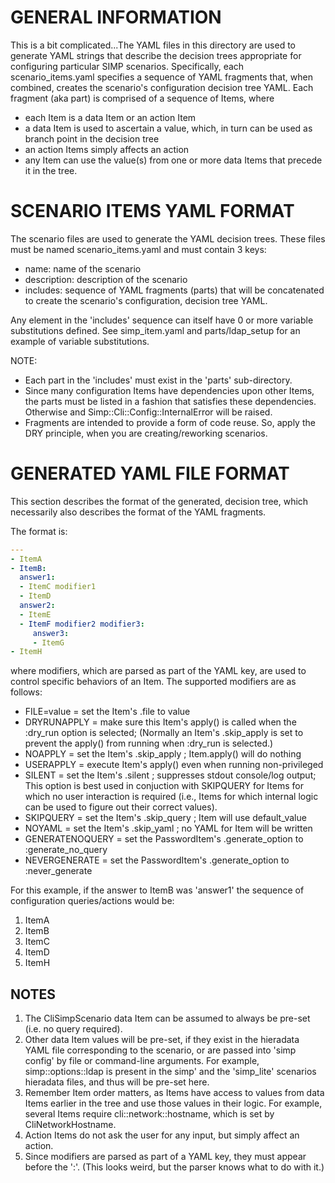 # GENERAL INFORMATION
This is a bit complicated...The YAML files in this directory are used to
generate YAML strings that describe the decision trees appropriate for
configuring particular SIMP scenarios.  Specifically, each scenario_items.yaml
specifies a sequence of YAML fragments that, when combined, creates the
scenario's configuration decision tree YAML.  Each fragment (aka part) is
comprised of a sequence of Items, where

- each Item is a data Item or an action Item
- a data Item is used to ascertain a value, which, in turn can be used
  as branch point in the decision tree
- an action Items simply affects an action
- any Item can use the value(s) from one or more data Items that precede it
  in the tree.

# SCENARIO ITEMS YAML FORMAT
The scenario files are used to generate the YAML decision trees.  These
files must be named scenario_items.yaml and must contain 3 keys:

- name: name of the scenario
- description: description of the scenario
- includes: sequence of YAML fragments (parts) that will be concatenated
  to create the scenario's configuration, decision tree YAML.

Any element in the 'includes' sequence can itself have 0 or more
variable substitutions defined.  See simp_item.yaml and parts/ldap_setup
for an example of variable substitutions.

NOTE:

- Each part in the 'includes' must exist in the 'parts' sub-directory.
- Since many configuration Items have dependencies upon other Items, the
  parts must be listed in a fashion that satisfies these dependencies.
  Otherwise and Simp::Cli::Config::InternalError will be raised.
- Fragments are intended to provide a form of code reuse. So, apply
  the DRY principle, when you are creating/reworking scenarios.

# GENERATED YAML FILE FORMAT
This section describes the format of the generated, decision tree,
which necessarily also describes the format of the YAML fragments.

The format is:
```yaml
---
- ItemA
- ItemB:
  answer1:
  - ItemC modifier1
  - ItemD
  answer2:
  - ItemE
  - ItemF modifier2 modifier3:
     answer3:
     - ItemG
- ItemH
```

where modifiers, which are parsed as part of the YAML key, are
used to control specific behaviors of an Item.  The supported
modifiers are as follows:

- FILE=value   = set the Item's .file to value
- DRYRUNAPPLY  = make sure this Item's apply() is called when the
  :dry_run option is selected; (Normally an Item's
  .skip_apply is set to prevent the apply() from running
  when :dry_run is selected.)
- NOAPPLY      = set the Item's .skip_apply ; Item.apply() will do nothing
- USERAPPLY    = execute Item's apply() even when running non-privileged
- SILENT       = set the Item's .silent ; suppresses stdout console/log output;
  This option is best used in conjuction with SKIPQUERY for
  Items for which no user interaction is required (i.e.,
  Items for which internal logic can be used to figure
  out their correct values).
- SKIPQUERY    = set the Item's .skip_query ; Item will use default_value
- NOYAML       = set the Item's .skip_yaml ; no YAML for Item will be written
- GENERATENOQUERY = set the PasswordItem's .generate_option to :generate_no_query
- NEVERGENERATE   = set the PasswordItem's .generate_option to :never_generate

For this example, if the answer to ItemB was 'answer1' the sequence of
configuration queries/actions would be:

1. ItemA
2. ItemB
3. ItemC
4. ItemD
5. ItemH

## NOTES

1. The CliSimpScenario data Item can be assumed to always be pre-set (i.e. no
   query required).
2. Other data Item values will be pre-set, if they exist in the hieradata YAML
   file corresponding to the scenario, or are passed into 'simp config' by
   file or command-line arguments.  For example, simp::options::ldap is
   present in the simp' and the 'simp_lite' scenarios hieradata files, and thus
   will be pre-set here.
3. Remember Item order matters, as Items have access to values from data Items
   earlier in the tree and use those values in their logic.
   For example, several Items require cli::network::hostname, which is
   set by CliNetworkHostname.
4. Action Items do not ask the user for any input, but simply affect an action.
5. Since modifiers are parsed as part of a YAML key, they must appear before the ':'.
   (This looks weird, but the parser knows what to do with it.)
